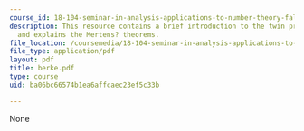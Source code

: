 ```yaml
---
course_id: 18-104-seminar-in-analysis-applications-to-number-theory-fall-2006
description: This resource contains a brief introduction to the twin prime conjecture,
  and explains the Mertens? theorems.
file_location: /coursemedia/18-104-seminar-in-analysis-applications-to-number-theory-fall-2006/ba06bc66574b1ea6affcaec23ef5c33b_berke.pdf
file_type: application/pdf
layout: pdf
title: berke.pdf
type: course
uid: ba06bc66574b1ea6affcaec23ef5c33b

---
```

None